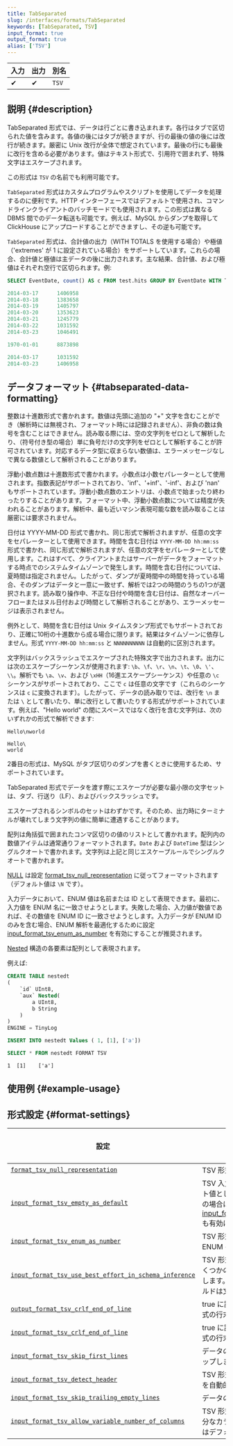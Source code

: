 ```yaml
---
title: TabSeparated
slug: /interfaces/formats/TabSeparated
keywords: [TabSeparated, TSV]
input_format: true
output_format: true
alias: ['TSV']
---
```


| 入力 | 出力 | 別名  |
|-------|--------|--------|
| ✔     | ✔      | `TSV`  |

## 説明 {#description}

TabSeparated 形式では、データは行ごとに書き込まれます。各行はタブで区切られた値を含みます。各値の後にはタブが続きますが、行の最後の値の後には改行が続きます。厳密に Unix 改行が全体で想定されています。最後の行にも最後に改行を含める必要があります。値はテキスト形式で、引用符で囲まれず、特殊文字はエスケープされます。

この形式は `TSV` の名前でも利用可能です。

`TabSeparated` 形式はカスタムプログラムやスクリプトを使用してデータを処理するのに便利です。HTTP インターフェースではデフォルトで使用され、コマンドラインクライアントのバッチモードでも使用されます。この形式は異なる DBMS 間でのデータ転送も可能です。例えば、MySQL からダンプを取得して ClickHouse にアップロードすることができますし、その逆も可能です。

`TabSeparated` 形式は、合計値の出力（WITH TOTALS を使用する場合）や極値（'extremes' が 1 に設定されている場合）をサポートしています。これらの場合、合計値と極値は主データの後に出力されます。主な結果、合計値、および極値はそれぞれ空行で区切られます。例:

```sql
SELECT EventDate, count() AS c FROM test.hits GROUP BY EventDate WITH TOTALS ORDER BY EventDate FORMAT TabSeparated

2014-03-17      1406958
2014-03-18      1383658
2014-03-19      1405797
2014-03-20      1353623
2014-03-21      1245779
2014-03-22      1031592
2014-03-23      1046491

1970-01-01      8873898

2014-03-17      1031592
2014-03-23      1406958
```

## データフォーマット {#tabseparated-data-formatting}

整数は十進数形式で書かれます。数値は先頭に追加の "+" 文字を含むことができ（解析時には無視され、フォーマット時には記録されません）、非負の数は負号を含むことはできません。読み取る際には、空の文字列をゼロとして解析したり、（符号付き型の場合）単に負号だけの文字列をゼロとして解析することが許可されています。対応するデータ型に収まらない数値は、エラーメッセージなしで異なる数値として解析されることがあります。

浮動小数点数は十進数形式で書かれます。小数点は小数セパレーターとして使用されます。指数表記がサポートされており、'inf'、'+inf'、'-inf'、および 'nan' もサポートされています。浮動小数点数のエントリは、小数点で始まったり終わったりすることがあります。フォーマット中、浮動小数点数については精度が失われることがあります。解析中、最も近いマシン表現可能な数を読み取ることは厳密には要求されません。

日付は YYYY-MM-DD 形式で書かれ、同じ形式で解析されますが、任意の文字をセパレーターとして使用できます。時間を含む日付は `YYYY-MM-DD hh:mm:ss` 形式で書かれ、同じ形式で解析されますが、任意の文字をセパレーターとして使用します。これはすべて、クライアントまたはサーバーがデータをフォーマットする時点でのシステムタイムゾーンで発生します。時間を含む日付については、夏時間は指定されません。したがって、ダンプが夏時間中の時間を持っている場合、そのダンプはデータと一意に一致せず、解析では2つの時間のうちの1つが選択されます。読み取り操作中、不正な日付や時間を含む日付は、自然なオーバーフローまたはヌル日付および時間として解析されることがあり、エラーメッセージは表示されません。

例外として、時間を含む日付は Unix タイムスタンプ形式でもサポートされており、正確に10桁の十進数から成る場合に限ります。結果はタイムゾーンに依存しません。形式 `YYYY-MM-DD hh:mm:ss` と `NNNNNNNNNN` は自動的に区別されます。

文字列はバックスラッシュでエスケープされた特殊文字で出力されます。出力には次のエスケープシーケンスが使用されます: `\b`、`\f`、`\r`、`\n`、`\t`、`\0`、`\'`、`\\`。解析でも `\a`、`\v`、および `\xHH`（16進エスケープシーケンス）や任意の `\c` シーケンスがサポートされており、ここで `c` は任意の文字です（これらのシーケンスは `c` に変換されます）。したがって、データの読み取りでは、改行を `\n` または `\` として書いたり、単に改行として書いたりする形式がサポートされています。例えば、"Hello world" の間にスペースではなく改行を含む文字列は、次のいずれかの形式で解析できます:

```text
Hello\nworld

Hello\
world
```

2番目の形式は、MySQL がタブ区切りのダンプを書くときに使用するため、サポートされています。

TabSeparated 形式でデータを渡す際にエスケープが必要な最小限の文字セットは、タブ、行送り（LF）、およびバックスラッシュです。

エスケープされるシンボルのセットはわずかです。そのため、出力時にターミナルが壊れてしまう文字列の値に簡単に遭遇することがあります。

配列は角括弧で囲まれたコンマ区切りの値のリストとして書かれます。配列内の数値アイテムは通常通りフォーマットされます。`Date` および `DateTime` 型はシングルクオートで書かれます。文字列は上記と同じエスケープルールでシングルクオートで書かれます。

[NULL](/sql-reference/syntax.md) は設定 [format_tsv_null_representation](/operations/settings/settings-formats.md/#format_tsv_null_representation) に従ってフォーマットされます（デフォルト値は `\N` です）。

入力データにおいて、ENUM 値は名前または ID として表現できます。最初に、入力値を ENUM 名に一致させようとします。失敗した場合、入力値が数値であれば、その数値を ENUM ID に一致させようとします。入力データが ENUM ID のみを含む場合、ENUM 解析を最適化するために設定 [input_format_tsv_enum_as_number](/operations/settings/settings-formats.md/#input_format_tsv_enum_as_number) を有効にすることが推奨されます。

[Nested](/sql-reference/data-types/nested-data-structures/index.md) 構造の各要素は配列として表現されます。

例えば:

```sql
CREATE TABLE nestedt
(
    `id` UInt8,
    `aux` Nested(
        a UInt8,
        b String
    )
)
ENGINE = TinyLog
```
```sql
INSERT INTO nestedt Values ( 1, [1], ['a'])
```
```sql
SELECT * FROM nestedt FORMAT TSV
```

```response
1  [1]    ['a']
```

## 使用例 {#example-usage}

## 形式設定 {#format-settings}

| 設定                                                                                                                                                          | 説明                                                                                                                                                                                                                                    | デフォルト |
|------------------------------------------------------------------------------------------------------------------------------------------------------------------|------------------------------------------------------------------------------------------------------------------------------------------------------------------------------------------------------------------------------------------------|---------|
| [`format_tsv_null_representation`](/operations/settings/settings-formats.md/#format_tsv_null_representation)                                             | TSV 形式でのカスタム NULL 表現。                                                                                                                                                                                                      | `\N`    |
| [`input_format_tsv_empty_as_default`](/operations/settings/settings-formats.md/#input_format_tsv_empty_as_default)                                       | TSV 入力での空白フィールドをデフォルト値として扱います。複雑なデフォルト式の場合は [input_format_defaults_for_omitted_fields](/operations/settings/settings-formats.md/#input_format_defaults_for_omitted_fields) も有効にする必要があります。 | `false` |
| [`input_format_tsv_enum_as_number`](/operations/settings/settings-formats.md/#input_format_tsv_enum_as_number)                                           | TSV 形式で挿入された ENUM 値を ENUM インデックスとして扱います。                                                                                                                                                                                     | `false` |
| [`input_format_tsv_use_best_effort_in_schema_inference`](/operations/settings/settings-formats.md/#input_format_tsv_use_best_effort_in_schema_inference) | TSV 形式でスキーマを推測するためにいくつかの変更とヒューリスティックを使用します。無効にした場合、すべてのフィールドは文字列として推測されます。                                                                                                                             | `true`  |
| [`output_format_tsv_crlf_end_of_line`](/operations/settings/settings-formats.md/#output_format_tsv_crlf_end_of_line)                                     | true に設定されている場合、TSV 出力形式の行末は `\r\n` になります。                                                                                                                                                            | `false` |
| [`input_format_tsv_crlf_end_of_line`](/operations/settings/settings-formats.md/#input_format_tsv_crlf_end_of_line)                                       | true に設定されている場合、TSV 入力形式の行末は `\r\n` になります。                                                                                                                                                             | `false` |
| [`input_format_tsv_skip_first_lines`](/operations/settings/settings-formats.md/#input_format_tsv_skip_first_lines)                                       | データの先頭から指定された行数をスキップします。                                                                                                                                                                                       | `0`     |
| [`input_format_tsv_detect_header`](/operations/settings/settings-formats.md/#input_format_tsv_detect_header)                                             | TSV 形式で名前とタイプを持つヘッダーを自動的に検出します。                                                                                                                                                                                | `true`  |
| [`input_format_tsv_skip_trailing_empty_lines`](/operations/settings/settings-formats.md/#input_format_tsv_skip_trailing_empty_lines)                     | データの最後の空行をスキップします。                                                                                                                                                                                                  | `false` |
| [`input_format_tsv_allow_variable_number_of_columns`](/operations/settings/settings-formats.md/#input_format_tsv_allow_variable_number_of_columns)       | TSV 形式で可変数のカラムを許可し、余分なカラムを無視して欠けているカラムではデフォルト値を使用します。                                                                                                                                | `false` |
```
